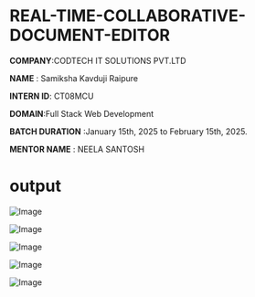 # REAL-TIME-COLLABORATIVE-DOCUMENT-EDITOR

**COMPANY**:CODTECH IT SOLUTIONS PVT.LTD

**NAME** : Samiksha Kavduji Raipure

**INTERN ID**: CT08MCU

**DOMAIN**:Full Stack Web Development

**BATCH DURATION** :January 15th, 2025 to February 15th, 2025.

**MENTOR NAME** : NEELA SANTOSH

# output


![Image](https://github.com/user-attachments/assets/c3c413a7-fee6-4486-8fa1-549751b16ac6)







![Image](https://github.com/user-attachments/assets/7961ba83-656c-49ef-b585-1b32bcbbded4)






![Image](https://github.com/user-attachments/assets/893a753e-d82e-440b-a9f3-4a7624b4e460)




![Image](https://github.com/user-attachments/assets/989a2f46-bf2e-4611-8890-883862b07b3e)







![Image](https://github.com/user-attachments/assets/74a7a762-35da-46d0-b07f-ff1a5ed13cad)









